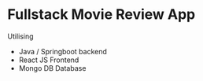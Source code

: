 #  Fullstack Movie Review App 
Utilising 
- Java / Springboot backend
- React JS Frontend 
- Mongo DB Database
